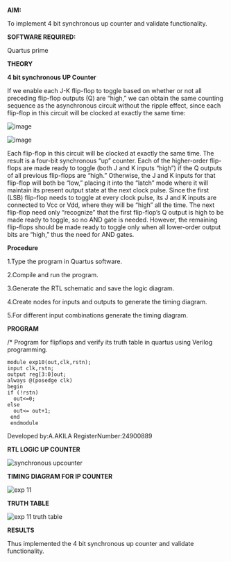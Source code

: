 
**AIM:**

To implement 4 bit synchronous up counter and validate functionality.

**SOFTWARE REQUIRED:**

Quartus prime

**THEORY**

**4 bit synchronous UP Counter**

If we enable each J-K flip-flop to toggle based on whether or not all preceding flip-flop outputs (Q) are “high,” we can obtain the same counting sequence as the asynchronous circuit without the ripple effect, since each flip-flop in this circuit will be clocked at exactly the same time:

![image](https://github.com/naavaneetha/SYNCHRONOUS-UP-COUNTER/assets/154305477/d5db3fa0-e413-404c-b80e-b2f39d82e7e8)


![image](https://github.com/naavaneetha/SYNCHRONOUS-UP-COUNTER/assets/154305477/52cb61eb-d04b-442d-810c-31185a68410b)

Each flip-flop in this circuit will be clocked at exactly the same time.
The result is a four-bit synchronous “up” counter. Each of the higher-order flip-flops are made ready to toggle (both J and K inputs “high”) if the Q outputs of all previous flip-flops are “high.”
Otherwise, the J and K inputs for that flip-flop will both be “low,” placing it into the “latch” mode where it will maintain its present output state at the next clock pulse.
Since the first (LSB) flip-flop needs to toggle at every clock pulse, its J and K inputs are connected to Vcc or Vdd, where they will be “high” all the time.
The next flip-flop need only “recognize” that the first flip-flop’s Q output is high to be made ready to toggle, so no AND gate is needed.
However, the remaining flip-flops should be made ready to toggle only when all lower-order output bits are “high,” thus the need for AND gates.

**Procedure**

1.Type the program in Quartus software.

2.Compile and run the program.

3.Generate the RTL schematic and save the logic diagram.

4.Create nodes for inputs and outputs to generate the timing diagram.

5.For different input combinations generate the timing diagram.

**PROGRAM**

/* Program for flipflops and verify its truth table in quartus using Verilog programming. 
```
module exp10(out,clk,rstn);
input clk,rstn;
output reg[3:0]out;
always @(posedge clk)
begin
if (!rstn)
  out<=0;
else 
  out<= out+1;
 end
 endmodule
```

Developed by:A.AKILA RegisterNumber:24900889


**RTL LOGIC UP COUNTER**

![synchronous upcounter](https://github.com/user-attachments/assets/f13f3d9a-770e-4a48-857b-79b1b64dba14)


**TIMING DIAGRAM FOR IP COUNTER**

![exp 11](https://github.com/user-attachments/assets/d73f26ee-ef50-44f3-8b4d-7b984e8f8966)




**TRUTH TABLE**


![exp 11 truth table](https://github.com/user-attachments/assets/ed118f72-3b8e-4191-adeb-18c964881fa0)


**RESULTS**

Thus implemented the 4 bit synchronous up counter and validate functionality.
